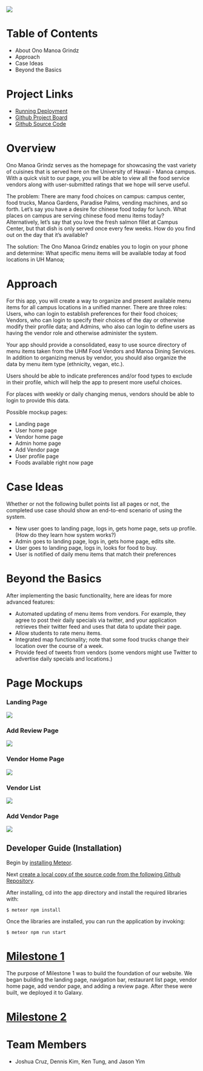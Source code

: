 <img src='/doc/page_banner.jpg'>

# Table of Contents
* About Ono Manoa Grindz
* Approach
* Case Ideas
* Beyond the Basics

# Project Links
* [Running Deployment](http://onomanoagrindz.meteorapp.com)
* [Github Project Board](https://github.com/ono-manoa-grindz/ono-manoa-grindz/projects)
* [Github Source Code](https://github.com/ono-manoa-grindz/ono-manoa-grindz)

# Overview
Ono Manoa Grindz serves as the homepage for showcasing the vast variety of cuisines that is served here on the University of Hawaii - Manoa campus.  With a quick visit to our page, you will be able to view all the food service vendors along with user-submitted ratings that we hope will serve useful.

The problem: There are many food choices on campus: campus center, food trucks, Manoa Gardens, Paradise Palms, vending machines, and so forth. Let’s say you have a desire for chinese food today for lunch. What places on campus are serving chinese food menu items today? Alternatively, let’s say that you love the fresh salmon fillet at Campus Center, but that dish is only served once every few weeks. How do you find out on the day that it’s available?

The solution: The Ono Manoa Grindz enables you to login on your phone and determine:
What specific menu items will be available today at food locations in UH Manoa;

# Approach
For this app, you will create a way to organize and present available menu items for all campus locations in a unified manner. There are three roles: Users, who can login to establish preferences for their food choices; Vendors, who can login to specify their choices of the day or otherwise modify their profile data; and Admins, who also can login to define users as having the vendor role and otherwise administer the system.

Your app should provide a consolidated, easy to use source directory of menu items taken from the UHM Food Vendors and Manoa Dining Services. In addition to organizing menus by vendor, you should also organize the data by menu item type (ethnicity, vegan, etc.).

Users should be able to indicate preferences and/or food types to exclude in their profile, which will help the app to present more useful choices.

For places with weekly or daily changing menus, vendors should be able to login to provide this data.

Possible mockup pages:
* Landing page
* User home page
* Vendor home page
* Admin home page
* Add Vendor page
* User profile page
* Foods available right now page

# Case Ideas
Whether or not the following bullet points list all pages or not, the completed use case should show an end-to-end scenario of using the system.

* New user goes to landing page, logs in, gets home page, sets up profile. (How do they learn how system works?)
* Admin goes to landing page, logs in, gets home page, edits site.
* User goes to landing page, logs in, looks for food to buy.
* User is notified of daily menu items that match their preferences

# Beyond the Basics
After implementing the basic functionality, here are ideas for more advanced features:

* Automated updating of menu items from vendors. For example, they agree to post their daily specials via twitter, and your application retrieves their twitter feed and uses that data to update their page.
* Allow students to rate menu items.
* Integrated map functionality; note that some food trucks change their location over the course of a week.
* Provide feed of tweets from vendors (some vendors might use Twitter to advertise daily specials and locations.)

# Page Mockups
### Landing Page
<img src='/doc/Landing Page M1.png'>

### Add Review Page
<img src='/doc/Add Review M1.png'>

### Vendor Home Page
<img src='/doc/Vendor Home M1.png'>

### Vendor List
<img src='/doc/List Vendor M1.png'>

### Add Vendor Page
<img src='/doc/Add Vendor M1.png'>

## Developer Guide (Installation)
Begin by [installing Meteor]( https://www.meteor.com/install).

Next [create a local copy of the source code from the following Github Repository](https://github.com/ono-manoa-grindz/ono-manoa-grindz).

After installing, cd into the app directory and install the required libraries with:

```
$ meteor npm install
```

Once the libraries are installed, you can run the application by invoking:

```
$ meteor npm run start
```

# [Milestone 1](https://github.com/ono-manoa-grindz/ono-manoa-grindz/projects/1)
The purpose of Milestone 1 was to build the foundation of our website. We began building the landing page, navigation bar, restaurant list page, vendor home page, add vendor page, and adding a review page. After these were built, we deployed it to Galaxy. 

# [Milestone 2](https://github.com/ono-manoa-grindz/ono-manoa-grindz/projects/2)

# Team Members
* Joshua Cruz, Dennis Kim, Ken Tung, and Jason Yim
